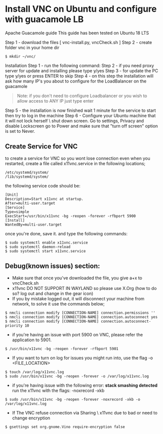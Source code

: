 # Install VNC on Ubuntu and configure with guacamole LB
Apache Guacamole guide
This guide has been tested on Ubuntu 18 LTS

Step 1 - download the files [ vnc-install.py, vncCheck.sh ]
Step 2 - create folder vnc in your home dir
```
$ mkdir ~/vnc/
```
Installation
Step 1 - run the following command:
Step 2 - if you need proxy server for update and installing please type y/yes Step 3 - for update the PC type y/yes or press ENTER to skip
Step 4 - on this step the installation will ask how many IP's you about to configure for the LoadBalancer on the guacamole

> Note: if you don't need to configure Loadbalancer or you wish to allow access to ANY IP just type enter
> 

Step 5 - the installation is now finished wait 1 minute for the service to start then try to log in the machine
Step 6 - Configure your Ubuntu machine that it will not lock herself \ shut down screen. Go to settings, Privacy and disable Lockscreen
go to Power and make sure that "turn off screen" option is set to Never.


## Create Service for VNC

to create a service for VNC so you wont lose connection even when you restarted, create a file called x11vnc.service
in the following locations;
```
/etc/systemd/system/
/lib/systemd/system/
```
the following service code should be:
```
[Unit]
Description=Start x11vnc at startup.
After=multi-user.target
[Service]
Type=simple
ExecStart=/usr/bin/x11vnc -bg -reopen -forever -rfbport 5900
[Install]
WantedBy=multi-user.target
```

once you're done, save it.
and type the following commands:
```
$ sudo systemctl enable x11vnc.service
$ sudo systemctl daemon-reload
$ sudo systemctl start x11vnc.service
```





## Debug(known issues) section:

* Make sure that once you've downloaded the file, you give a+x to vncCheck.sh
* x11vnc DO NOT SUPPORT IN WAYLAND so please use X.Org (how to do so? log out and change in the gear icon)
* If you by mistake logged out, it will disconnect your machine from network, to solve it use the commands below;
```
$ nmcli connection modify [CONNECTION-NAME] connection.permissions ''
$ nmcli connection modify [CONNECTION-NAME] connection.autoconnect yes
$ nmcli connection modify [CONNECTION-NAME] connection.autoconnect-priority 10
```

* if you're having an issue with port 5900 on VNC, please refer the application to 5901.
```
$ /usr/bin/x11vnc -bg -reopen -forever -rfbport 5901
```
* If you want to turn on log for issues you might run into, use the flag -o <FILE_LOCATION>
```
$ touch /var/log/x11vnc.log
$ sudo /usr/bin/x11vnc -bg -reopen -forever -o /var/log/x11vnc.log
```

* if you're having issue with the following error: **stack smashing detected** run the x11vnc with the flags: -noxrecord -xkb
```
$ sudo /usr/bin/x11vnc -bg -reopen -forever -noxrecord -xkb -o /var/log/x11vnc.log
```
* If The VNC refuse connection via Sharing \ x11vnc due to bad or need to change encryption
```
$ gsettings set org.gnome.Vino require-encryption false
```
